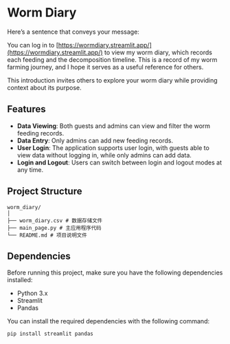 # Worm Diary

Here’s a sentence that conveys your message:

You can log in to [https://wormdiary.streamlit.app/](https://wormdiary.streamlit.app/) to view my worm diary, which records each feeding and the decomposition timeline. This is a record of my worm farming journey, and I hope it serves as a useful reference for others.

This introduction invites others to explore your worm diary while providing context about its purpose.

## Features

- **Data Viewing**: Both guests and admins can view and filter the worm feeding records.
- **Data Entry**: Only admins can add new feeding records.
- **User Login**: The application supports user login, with guests able to view data without logging in, while only admins can add data.
- **Login and Logout**: Users can switch between login and logout modes at any time.

## Project Structure

```
worm_diary/
│
├── worm_diary.csv # 数据存储文件
├── main_page.py # 主应用程序代码
└── README.md # 项目说明文件
```


## Dependencies

Before running this project, make sure you have the following dependencies installed:

- Python 3.x
- Streamlit
- Pandas

You can install the required dependencies with the following command:

```bash
pip install streamlit pandas